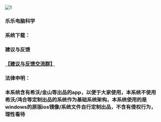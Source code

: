 ![1](https://github.com/user-attachments/assets/36e12dba-337f-4b5e-94c6-2a03d79bf09b)
### 乐乐电脑科学

### 系统下载：




### 建议与反馈
### [【建议与反馈交流群】](https://github.com/user-attachments/assets/949d55ef-fa3c-41f9-88c6-4a03b00fb156)
### 法律申明：
### 本系统含有希沃/金山等出品的app，以便于大家使用，本系统不使用希沃/鸿合等定制出品的系统作为基础系统架构，本系统使用的是windows的原版ios镜像/系统文件自行定制出品，不含有侵权行为，理性看待